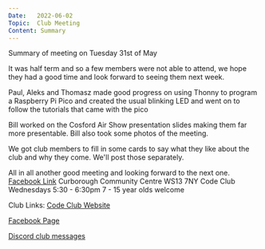 ```yaml
---
Date:   2022-06-02
Topic:  Club Meeting
Content: Summary
---
```

Summary of meeting on Tuesday 31st of May

It was half term and so a few members were not able to attend, we hope they had a good time and look forward to seeing them next week.

Paul, Aleks and Thomasz made good progress on using Thonny to program a Raspberry Pi Pico and created the usual blinking LED and went on to follow the tutorials that came with the pico

Bill worked on the Cosford Air Show presentation slides making them far more presentable. Bill also took some photos of the meeting.

We got club members to fill in some cards to say what they like about the club and why they come. We'll post those separately.

All in all another good meeting and looking forward to the next one.
[Facebook Link](https://www.facebook.com/1481985248595237/posts/4904743072986087/)
Curborough Community Centre
WS13 7NY
Code Club
Wednesdays 5:30 - 6:30pm
7 - 15 year olds welcome

Club Links:
[Code Club Website](https://lichfield-code-club.github.io/)

[Facebook Page](https://www.facebook.com/LichfieldCoders)

[Discord club messages](https://discord.gg/szz6xGK)
